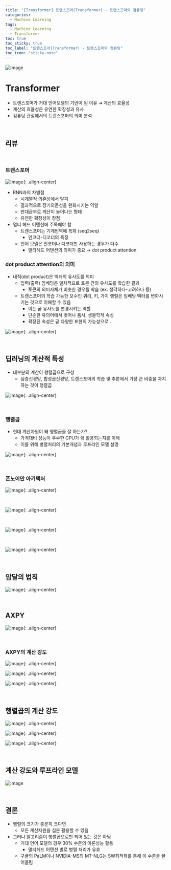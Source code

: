 ```yaml
---
title: "[Transformer] 트랜스포머(Transformer) - 트랜스포머와 컴퓨팅"
categories:
  - Machine Learning
tags:
  - Machine Learning
  - Transformer
toc: true
toc_sticky: true
toc_label: "트랜스포머(Transformer) - 트랜스포머와 컴퓨팅"
toc_icon: "sticky-note"
---
```


![image](https://user-images.githubusercontent.com/55765292/200814231-47c63128-0035-41a5-8804-a3e024c2a364.png)

# Transformer

- 트랜스포머가 거대 언어모델의 기반이 된 이유 ➔ 계산의 효율성
- 계산의 효율성은 유연한 확장성과 유사
- 컴퓨팅 관점에서의 트랜스포머의 의미 분석

<br>

## 리뷰

<br>

### 트랜스포머

![image](https://user-images.githubusercontent.com/55765292/200813758-0afe1548-3b15-4c98-aa38-6c378677776b.png){: .align-center}

- RNN과의 차별점
  - 시계열적 의존성에서 탈피
  - 결과적으로 장기의존성을 완화시키는 역할
  - 반대급부로 계산이 늘어나는 형태
  - 유연한 확장성이 장점
- 멀티 헤드 어텐션에 주목해야 함
  - 트랜스포머는 기계번역에 특화 (seq2seq)
    - 인코더-디코더의 특징
  - 언어 모델은 인코더나 디코더만 사용하는 경우가 다수
    - 멀티헤드 어텐션의 의미가 중요 → dot product attention

### dot product attention의 의미

- 내적(dot product)은 벡터의 유사도를 의미
  - 입력(출력) 임베딩은 일차적으로 토큰 간의 유사도를 학습한 결과
    - 토큰의 의미자체가 비슷한 경우를 학습
    (ex. 생각하다-고려하다 등)
  - 트랜스포머의 학습 가능한 모수인 쿼리, 키, 가치 행렬은 임베딩 벡터를 변화시키는 것으로 이해할 수 있음
    - 이는 곧 유사도를 변경시키는 역할
    - 단순한 유의어에서 벗어나 품사, 생물학적 속성
    - 확장된 속성은 곧 다양한 표현의 가능성으로..

![image](https://user-images.githubusercontent.com/55765292/202166283-c960991d-f277-4436-9e12-2ccbcab390f9.png){: .align-center}

<br>

## 딥러닝의 계산적 특성

- 대부분의 계산이 행렬곱으로 구성
  - 심층신경망, 합성곱신경망, 트랜스포머의 학습 및 추론에서 가장 큰 비중을 차지하는 것이 행렬곱

![image](https://user-images.githubusercontent.com/55765292/202167225-99cdee32-e97c-4eb8-9a2b-b2c24adc2b65.png){: .align-center}

<br>

### 행렬곱

- 현대 계산자원이 왜 행렬곱을 잘 하는가?
  - 가격대비 성능이 우수한 GPU가 왜 활용되는지를 이해
  - 이를 위해 병렬처리의 기본개념과 루프라인 모델 설명

![image](https://user-images.githubusercontent.com/55765292/202169195-094a2c28-7060-4719-9a2e-da814cf9bf1c.png){: .align-center}

<br>

### 폰노이만 아키텍처

![image](https://user-images.githubusercontent.com/55765292/202169485-849b9f85-a02f-497f-b359-8fc9145b41cc.png){: .align-center}

<br>

![image](https://user-images.githubusercontent.com/55765292/202169745-b858cfc5-779e-4d9f-a1da-626ea6ac730a.png){: .align-center}

<br>

![image](https://user-images.githubusercontent.com/55765292/202169944-e5299cee-a658-4ade-bbd2-189c5df81660.png){: .align-center}

<br>

![image](https://user-images.githubusercontent.com/55765292/202170157-05d7f869-7564-476e-9e4b-52883ef0983a.png){: .align-center}

<br>

## 암달의 법칙

![image](https://user-images.githubusercontent.com/55765292/202170854-c7a12872-0141-4921-adaa-214466aea537.png){: .align-center}

<br>

## AXPY

![image](https://user-images.githubusercontent.com/55765292/202171622-3cec201b-434e-4d1c-b38d-e1647206b3b2.png){: .align-center}

<br>

### AXPY의 계산 강도

![image](https://user-images.githubusercontent.com/55765292/202171817-84216373-7ea0-4f25-8dbe-e433fab941a7.png){: .align-center}

![image](https://user-images.githubusercontent.com/55765292/202171922-cc57eca8-aa28-4172-b46f-ca8bcd96ae00.png){: .align-center}

![image](https://user-images.githubusercontent.com/55765292/202171984-60204e95-7c17-4ab5-9979-c41ca44871d2.png){: .align-center}

<br>

## 행렬곱의 계산 강도

![image](https://user-images.githubusercontent.com/55765292/202172643-406c72c8-e852-4b6e-870f-57fc724ab981.png){: .align-center}

![image](https://user-images.githubusercontent.com/55765292/202172664-eafb5e39-27b7-42f8-9e0f-9a96878fc6e3.png){: .align-center}

![image](https://user-images.githubusercontent.com/55765292/202172696-7b8c6f2d-f728-4fef-8cd8-8c34f778858a.png){: .align-center}

<br>

## 계산 강도와 루프라인 모델

![image](https://user-images.githubusercontent.com/55765292/202173222-ef45cfdb-c0a7-4430-9616-19f4584edbea.png)

<br>

## 결론

- 행렬의 크기가 충분히 크다면
  - 모든 계산자원을 십분 활용할 수 있음
- 그러나 알고리즘이 행렬곱으로만 되어 있는 것은 아님
  - 거대 언어 모델의 경우 30% 수준의 이론성능 활용
    - 멀티헤드 어텐션 별로 병렬 처리가 유효
  - 구글의 PaLM이나 NVIDIA-MS의 MT-NLG는 SW최적화를 통해 이 수준을 끌어올림
